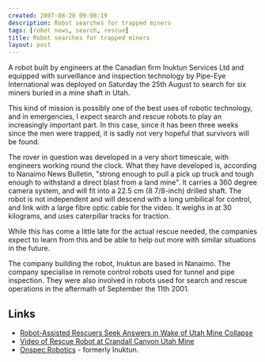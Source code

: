 ```yaml
---
created: 2007-08-26 09:08:19
description: Robot searches for trapped miners
tags: [robot news, search, rescue]
title: Robot searches for trapped miners
layout: post
---
```

A robot built by engineers at the Canadian firm Inuktun Services Ltd and equipped with surveillance and inspection technology by Pipe-Eye International was deployed on Saturday the 25th August to search for six miners buried in a mine shaft in Utah.

This kind of mission is possibly one of the best uses of robotic technology, and in emergencies, I expect search and rescue robots to play an increasingly important part. In this case, since it has been three weeks since the men were trapped, it is sadly not very hopeful that survivors will be found.

The rover in question was developed in a very short timescale, with engineers working round the clock. What they have developed is, according to Nanaimo News Bulletin, "strong enough to pull a pick up truck and tough enough to withstand a direct blast from a land mine". It carries a 360 degree camera system, and will fit into a 22.5 cm (8 7/8-inch) drilled shaft. The robot is not independent and will descend with a long umbilical for control, and link with a large fibre optic cable for the video. It weighs in at 30 kilograms, and uses caterpillar tracks for traction.

While this has come a little late for the actual rescue needed, the companies expect to learn from this and be able to help out more with similar situations in the future.

The company building the robot, Inuktun are based in Nanaimo. The company specialise in remote control robots used for tunnel and pipe inspection. They were also involved in robots used for search and rescue operations in the aftermath of September the 11th 2001.

## Links

* [Robot-Assisted Rescuers Seek Answers in Wake of Utah Mine Collapse](https://www.scientificamerican.com/article/robot-assisted-rescuers-s/)
* [Video of Rescue Robot at Crandall Canyon Utah Mine](https://www.youtube.com/watch?v=yiAi3mO4EhI)
* [Onspec Robotics](https://robotics.eddyfi.com/en/products) - formerly Inuktun.
